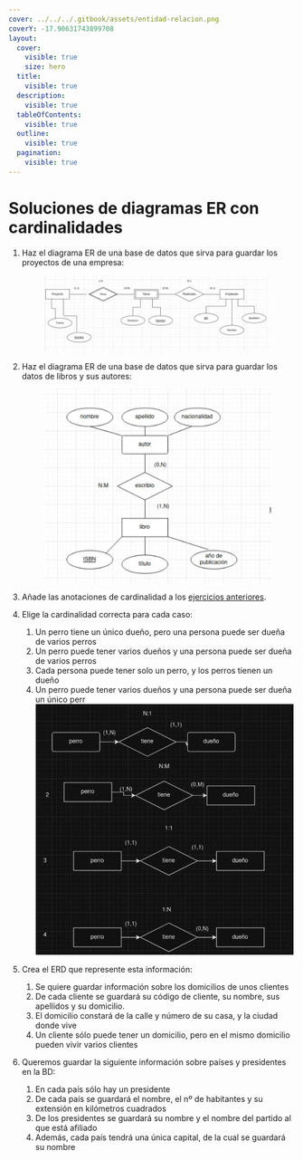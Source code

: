 ```yaml
---
cover: ../../../.gitbook/assets/entidad-relacion.png
coverY: -17.90631743899708
layout:
  cover:
    visible: true
    size: hero
  title:
    visible: true
  description:
    visible: true
  tableOfContents:
    visible: true
  outline:
    visible: true
  pagination:
    visible: true
---
```


# Soluciones de diagramas ER con cardinalidades

1.  Haz el diagrama ER de una base de datos que sirva para guardar los proyectos de una empresa:

    <figure><img src="../../../.gitbook/assets/image (150).png" alt=""><figcaption></figcaption></figure>
2.  Haz el diagrama ER de una base de datos que sirva para guardar los datos de libros y sus autores:

    <figure><img src="../../../.gitbook/assets/image (151).png" alt=""><figcaption></figcaption></figure>
3. Añade las anotaciones de cardinalidad a los [ejercicios anteriores](../../ejercicios-de-diagramas-er.md).
4. Elige la cardinalidad correcta para cada caso:
   1. Un perro tiene un único dueño, pero una persona puede ser dueña de varios perros
   2. Un perro puede tener varios dueños y una persona puede ser dueña de varios perros
   3. Cada persona puede tener solo un perro, y los perros tienen un dueño
   4. Un perro puede tener varios dueños y una persona puede ser dueña un único perr\
      ![](<../../../.gitbook/assets/image (152).png>)
5. Crea el ERD que represente esta información:
   1. Se quiere guardar información sobre los domicilios de unos clientes
   2. De cada cliente se guardará su código de cliente, su nombre, sus apellidos y su domicilio.
   3. El domicilio constará de la calle y número de su casa, y la ciudad donde vive
   4. Un cliente sólo puede tener un domicilio, pero en el mismo domicilio pueden vivir varios clientes
6. Queremos guardar la siguiente información sobre países y presidentes en la BD:
   1. En cada país sólo hay un presidente
   2. De cada país se guardará el nombre, el nº de habitantes y su extensión en kilómetros cuadrados
   3. De los presidentes se guardará su nombre y el nombre del partido al que está afiliado
   4. Además, cada país tendrá una única capital, de la cual se guardará su nombre
